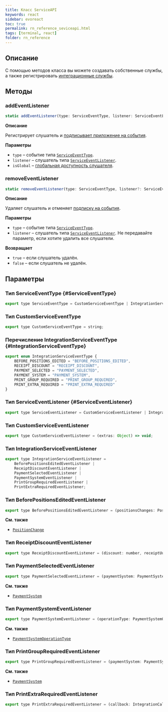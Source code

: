 ```yaml
---
title: Класс ServiceAPI
keywords: react
sidebar: evoreact
toc: true
permalink: rn_reference_seviceapi.html
tags: [terminal, react]
folder: rn_reference
---
```


## Описание

С помощью методов класса вы можете создавать собственные службы, а также регистрировать [интеграционные службы](./rn_reference_integrationapi.html).

## Методы

### addEventListener

```js
static addEventListener(type: ServiceEventType, listener: ServiceEventListener, isGlobal: boolean = true): void
```

**Описание**

Регистрирует слушатель и [подписывает приложение на события](./rn_interactiontypes.html#eventsubscription).

**Параметры**

* `type` – событие типа [`ServiceEventType`](./rn_reference_integrationapi.html#ServiceEventType).
* `listener` – слушатель типа [`ServiceEventListener`](./rn_reference_integrationapi.html#ServiceEventListener).
* `isGlobal` – [глобальная доступность слушателя](./rn_interactiontypes.html#eventsubscription).

### removeEventListener

```js
static removeEventListener(type: ServiceEventType, listener?: ServiceEventListener): boolean
```

**Описание**

Удаляет слушатель и отменяет [подписку на события](./rn_interactiontypes.html#eventsubscription).

**Параметры**

* `type` – событие типа [`ServiceEventType`](./rn_reference_integrationapi.html#ServiceEventType).
* `listener` – слушатель типа [`ServiceEventListener`](./rn_reference_integrationapi.html#ServiceEventListener). Не передавайте параметр, если хотите удалить все слушатели.

**Возвращает**

* `true` – если слушатель удалён.
* `false` – если слушатель не удалён.

## Параметры

### Тип ServiceEventType {#ServiceEventType}

```js
export type ServiceEventType = CustomServiceEventType | IntegrationServiceEventType;
```

### Тип CustomServiceEventType

```js
export type CustomServiceEventType = string;
```

### Перечисление IntegrationServiceEventType {#IntegrationServiceEventType}

```js
export enum IntegrationServiceEventType {
    BEFORE_POSITIONS_EDITED = "BEFORE_POSITIONS_EDITED",
    RECEIPT_DISCOUNT = "RECEIPT_DISCOUNT",
    PAYMENT_SELECTED = "PAYMENT_SELECTED",
    PAYMENT_SYSTEM = "PAYMENT_SYSTEM",
    PRINT_GROUP_REQUIRED = "PRINT_GROUP_REQUIRED",
    PRINT_EXTRA_REQUIRED = "PRINT_EXTRA_REQUIRED"
}
```

### Тип ServiceEventListener {#ServiceEventListener}

```js
export type ServiceEventListener = CustomServiceEventListener | IntegrationServiceEventListener;
```

### Тип CustomServiceEventListener

```js
export type CustomServiceEventListener = (extras: Object) => void;
```

### Тип IntegrationServiceEventListener

```js
export type IntegrationServiceEventListener =
    BeforePositionsEditedEventListener |
    ReceiptDiscountEventListener |
    PaymentSelectedEventListener |
    PaymentSystemEventListener |
    PrintGroupRequiredEventListener |
    PrintExtraRequiredEventListener;
```

### Тип BeforePositionsEditedEventListener

```js
export type BeforePositionsEditedEventListener = (positionsChanges: PositionChange[], callback: IntegrationCallback) => void
```

**См. также**

* [`PositionChange`](./rn_reference_integrationapi.html#PositionChange)

### Тип ReceiptDiscountEventListener

```js
export type ReceiptDiscountEventListener = (discount: number, receiptUuid: string, callback: IntegrationCallback) => void
```

### Тип PaymentSelectedEventListener

```js
export type PaymentSelectedEventListener = (paymentSystem: PaymentSystem, callback: IntegrationCallback) => void
```

**См. также**

* [`PaymentSystem`](./rn_reference_receiptapi.html#PaymentSystem)

### Тип PaymentSystemEventListener

```js
export type PaymentSystemEventListener = (operationType: PaymentSystemOperationType, event: PaymentSystemEvent, callback: IntegrationCallback) => void
```

**См. также**

* [`PaymentSystemOperationType`](./rn_reference_receiptapi.html#PaymentSystemOperationType)

### Тип PrintGroupRequiredEventListener

```js
export type PrintGroupRequiredEventListener = (paymentSystem: PaymentSystem, callback: IntegrationCallback) => void
```

**См. также**

* [`PaymentSystem`](./rn_reference_receiptapi.html#PaymentSystem)

### Тип PrintExtraRequiredEventListener

```js
export type PrintExtraRequiredEventListener = (callback: IntegrationCallback) => void
```
